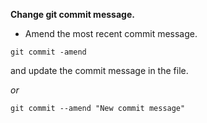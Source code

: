 **Change git commit message.**
- Amend the most recent commit message.
```shell
git commit -amend
```
and update the commit message in the file.

*or*
```shell
git commit --amend "New commit message"
```
